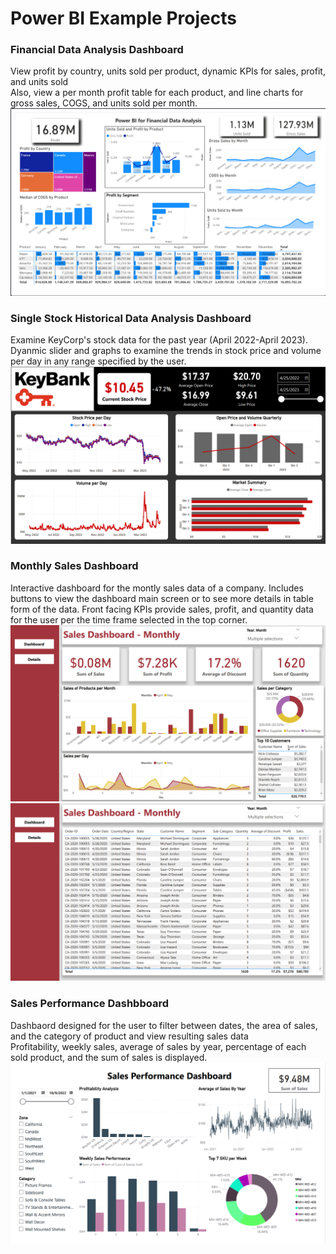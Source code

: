 # Power BI Example Projects

### Financial Data Analysis Dashboard
View profit by country, units sold per product, dynamic KPIs for sales, profit, and units sold <br>
Also, view a per month profit table for each product, and line charts for gross sales, COGS, and units sold per month.
![](images/FinanceReport.png)

### Single Stock Historical Data Analysis Dashboard
Examine KeyCorp's stock data for the past year (April 2022-April 2023).  Dyanmic slider and graphs to examine the trends in stock price and volume per
day in any range specified by the user.  
![](images/StockDashboard.png)

### Monthly Sales Dashboard
Interactive dashboard for the montly sales data of a company.  Includes buttons to view the dashboard main screen or to see more details in table form 
of the data.  Front facing KPIs provide sales, profit, and quantity data for the user per the time frame selected in the top corner.
![](images/SalesDashboard2_1.png)
![](images/SalesDashboard2_2.png)

### Sales Performance Dashbboard
Dashbaord designed for the user to filter between dates, the area of sales, and the category of product and view resulting sales data <br>
Profitability, weekly sales, average of sales by year, percentage of each sold product, and the sum of sales is displayed.
![](images/SalesDashboard1.png)

